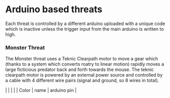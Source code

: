 # Arduino based threats

Each threat is controlled by a different arduino uploaded with a unique code which is inactive unless the trigger input from the main arduino is written to high.  

### Monster Threat

The Monster threat uses a Teknic Clearpath motor to move a gear which (thanks to a system which converts roatry to linear motion) rapidly moves a large ficticious predator back and forth towards the mouse.  The teknic clearpath motor is powered by an external power source and controlled by a cable with 4 different wire pairs (signal and ground, so 8 wires in total).

|        |      |             | 
| Color  | name | arduino pin |    
